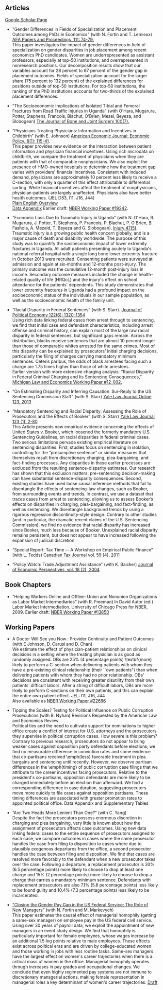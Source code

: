 ## Articles

[Google Scholar Page](https://scholar.google.ca/citations?user=te3HTlYAAAAJ&hl=en)

- "Gender Differences in Fields of Specialization and Placement Outcomes among PhDs in Economics" (with N. Fortin and T. Lemieux) [AEA Papers and Proceedings, 111: 74-79.](https://www.aeaweb.org/articles?id=10.1257/pandp.20211028)\
This paper investigates the impact of gender differences in field of specialization on gender disparities in job placement among recent economics PhD candidates. Women are underrepresented as assistant professors, especially at top-50 institutions, and overrepresented in nonresearch positions. Our decomposition results show that our variables account for 28 percent to 67 percent of the gender gap in placement outcomes. Fields of specialization account for the larger share (75 percent to 132 percent) of the explained differences for positions outside of top-50 institutions. For top-50 institutions, the ranking of the PhD institutions accounts for two-thirds of the explained placement differences.

- "The Socioeconomic Implications of Isolated Tibial and Femoral Fractures from Road Traffic Injuries in Uganda" (with O’Hara, Mugarura, Potter, Stephens, Francois, Blachut,  O’Brien, Mezei, Beyeza, and Slobogean) [The Journal of Bone and Joint Surgery 100(7).](https://journals.lww.com/jbjsjournal/Abstract/2018/04040/The_Socioeconomic_Implications_of_Isolated_Tibial.13.aspx)

- “Physicians Treating Physicians: Information and Incentives in Childbirth” (with E. Johnson)
[American Economic Journal: Economic Policy, 8(1): 115-41](https://www.aeaweb.org/articles?id=10.1257/pol.20140160).\
This paper provides new evidence on the interaction between patient information and physician financial incentives. Using rich microdata on childbirth, we compare the treatment of physicians when they are patients with that of comparable nonphysicians. We also exploit the presence of HMO-owned hospitals to determine how the treatment gap varies with providers' financial incentives. Consistent with induced demand, physicians are approximately 10 percent less likely to receive a C-section, with only a quarter of this effect attributable to differential sorting. While financial incentives affect the treatment of nonphysicians, physician-patients are largely unaffected. Physicians also have better health outcomes. (JEL D83, I11, J16, J44) \
[Plain English Overview](https://www.aeaweb.org/research/why-do-mothers-with-MDs-fewer-csections.php) \
[Data Appendix](https://www.aeaweb.org/aej/pol/app/0801/2014-0160_app.pdf) Earlier draft: [NBER Working Paper #19242](http://www.nber.org/papers/w19242).

- “Economic Loss Due to Traumatic Injury in Uganda" (with N. O'Hara, R. Mugarura, J. Potter, T. Stephens, P. Francois, P. Blachut, P. O'Brien, B. Fashola, A. Mezeid, T. Beyeza and G. Slobogean).
[Injury 47(5)](http://dx.doi.org/10.1016/j.injury.2015.11.047).\
Traumatic injury is a growing public health concern globally, and is a major cause of death and disability worldwide. The purpose of this study was to quantify the socioeconomic impact of lower extremity fractures in Uganda.  All adult patients presenting acutely to Uganda's national referral hospital with a single long bone lower extremity fracture in October 2013 were recruited. Consenting patients were surveyed at admission and again at six-months and 12-months post-injury. The primary outcome was the cumulative 12-month post-injury loss in income. Secondary outcome measures included the change in health-related quality of life (HRQoL) and the injury's effect on school attendance for the patients' dependents. This study demonstrates that lower extremity fractures in Uganda had a profound impact on the socioeconomic status of the individuals in our sample population, as well as the socioeconomic health of the family unit.

- “Racial Disparity in Federal Sentences” (with S. Starr).
[Journal of Political Economy 122(6): 1320-1354](http://www.jstor.org/stable/10.1086/677255) \
Using rich data linking federal cases from arrest through to sentencing, we find that initial case and defendant characteristics, including arrest
offense and criminal history, can explain most of the large raw racial disparity in federal sentences, but significant gaps remain. Across the
distribution, blacks receive sentences that are almost 10 percent longer than those of comparable whites arrested for the same crimes. Most of this disparity can be explained by prosecutors’ initial charging decisions, particularly the filing of charges carrying mandatory minimum sentences. Ceteris paribus, the odds of black arrestees facing such a charge are 1.75 times higher than those of white arrestees. \
Earlier version with more extensive charging analysis: “Racial Disparity in Federal Criminal Charging and Its Sentencing Consequences,”  [Michigan Law and Economics Working Paper #12-002.](http://dx.doi.org/10.2139/ssrn.1985377)

- “On Estimating Disparity and Inferring Causation: Sur-Reply to the US Sentencing Commission Staff” (with S. Starr)
[Yale Law Journal Online 123, 2013](http://www.yalelawjournal.org/forum/on-estimating-disparity-and-inferring-causation)
 
- “Mandatory Sentencing and Racial Disparity: Assessing the Role of Prosecutors and the Effects of Booker” (with S. Starr)
[Yale Law Journal 123 (1): 2-80](http://www.yalelawjournal.org/article/mandatory-sentencing-and-racial-disparity-assessing-the-role-of-prosecutors-and-the-effects-of-booker) \
This Article presents new empirical evidence concerning the effects of United States v. Booker, which loosened the formerly mandatory U.S. Sentencing Guidelines, on racial disparities in federal criminal cases. Two serious limitations pervade existing empirical literature on sentencing disparities. First, studies focus on sentencing in isolation, controlling for the “presumptive sentence” or similar measures that themselves result from discretionary charging, plea-bargaining, and fact-finding processes. Any disparities in these earlier processes are excluded from the resulting sentence-disparity estimates. Our research has shown that this exclusion matters: pre-sentencing decision-making can have substantial sentence-disparity consequences. Second, existing studies have used loose causal inference methods that fail to disentangle the effects of sentencing-law changes, such as Booker, from surrounding events and trends. In contrast, we use a dataset that traces cases from arrest to sentencing, allowing us to assess Booker’s effects on disparities in charging, plea-bargaining, and fact-finding, as well as sentencing. We disentangle background trends by using a rigorous regression discontinuity-style design. Contrary to other studies (and in particular, the dramatic recent claims of the U.S. Sentencing Commission), we find no evidence that racial disparity has increased since Booker, much less because of Booker. Unexplained racial disparity remains persistent, but does not appear to have increased following the expansion of judicial discretion

- “Special Report: Tax Time -- A Workshop on Empirical Public Finance” (with L. Tedds)
[Canadian Tax Journal vol. 59 (4), 2011](https://www.aeaweb.org/articles.php?doi=10.1257/0895330041371196)

- “Policy Watch: Trade Adjustment Assistance” (with K. Baicker)
[Journal of Economic Perspectives, vol. 18 (2), 2004](https://www.aeaweb.org/articles.php?doi=10.1257/0895330041371196)


## Book Chapters
- “Helping Workers Online and Offline: Union and Nonunion Organizations as Labor Market Intermediaries” (with R. Freeman)
In David Autor (ed.) Labor Market Intermediation. University of Chicago Press for NBER, 2009.
Earlier draft: [NBER Working Paper #13850](http://www.nber.org/papers/w13850)

## Working Papers

- A Doctor Will See you Now : Provider Continuity and Patient Outcomes
(with E Johnson, D. Carusi and D. Chan) \
We estimate the effect of physician-patient relationships on clinical decisions in a setting where the treating physician is as good as randomly assigned. OBs are 25% (4 percentage points) \textbf{more} likely to perform a C-section when delivering patients with whom they have a pre-existing clinical relationship (their ``own patients") than when delivering patients with whom they had no prior relationship. OBs' decisions are consistent with receiving greater disutility from their own patients' difficult labors. After a string of difficult labors, OBs are more likely to perform C-sections on their own patients, and this can explain the entire own patient effect. JEL: I11, J16, J44 \
Also available as [NBER Working Paper #22666](http://www.nber.org/papers/w22666) 

- Tipping the Scales? Testing for Political Influence on Public Corruption Prosecutions
(with B. Nyhan)
Revisions Requested by the American Law and Economics Review \
Political ties and the need to cultivate support for nominations to higher office create a conflict of interest for U.S. attorneys and the prosecutors they supervise in political corruption cases. How severe is this problem? Contrary to previous research, prosecutors do not appear to bring weaker cases against opposition party defendants before elections; we find no measurable difference in conviction rates and some evidence that co-partisans received \emph{less} favorable treatment in plea bargains and sentencing until recently. However, we observe partisan differences in the \emph{timing} of public corruption case filings that we attribute to the career incentives facing prosecutors. Relative to the president's co-partisans, opposition defendants are more likely to be charged immediately before an election than afterward. We find a corresponding difference in case duration, suggesting prosecutors move more quickly to file cases against opposition partisans. These timing differences are associated with greater promotion rates to appointed political office.
Data Appendix and Supplementary Tables

- “Are Two Heads More Lenient Than One?"
(with C. Yang) \
Despite the fact the prosecutors possess enormous discretion in charging and plea bargaining, very little is known about how the assignment of prosecutors affects case outcomes. Using new data linking federal cases to the entire sequence of prosecutors assigned to each case, we compare outcomes in cases where the same prosecutor handles the case from filing to disposition to cases where due to plausibly exogenous departures from the office, a second prosecutor handles the case between filing and disposition. We find that cases are resolved more favorably to the defendant when a new prosecutor takes over the case. Following a departure, a replacement prosecutor is 30% (6.5 percentage points) more likely to choose to drop at least one charge and 15% (2 percentage points) more likely to choose to drop a charge that carries a mandatory minimum sentence. Defendants with replacement prosecutors are also 7.1% (5.8 percentage points) less likely to be found guilty and 10.4% (7.3 percentage points) less likely to be incarcerated.

- ["Closing the Gender Pay Gap in the US Federal Service: The Role of New Managers”](https://maritrehavi.github.io/FortinMarkevychRehavi.pdf)
(with N. Fortin and M. Markevych) \
This paper estimates the causal effect of managerial homophily (getting a same-sex manager) on employee pay in the US federal civil service.  Using over 30 years of payroll data, we exploit the appointment of new managers in an event study design. We find that homophily is particularly important for female employees, whose wages increase by an additional 1.5 log points relative to male employees.  These effects exist across political eras and are driven by college-educated women and those working in jobs with less routine tasks.  Same-sex managers have the largest effect on women's career trajectories when there is a critical mass of women in the office.  Managerial homophily operates through increases in pay grades and occupational changes.  We conclude that even highly regimented pay systems are not immune to discretionary managerial actions, making female representation in managerial roles a key determinant of women's career trajectories.  [Draft](https://maritrehavi.github.io/FortinMarkevychRehavi.pdf)



